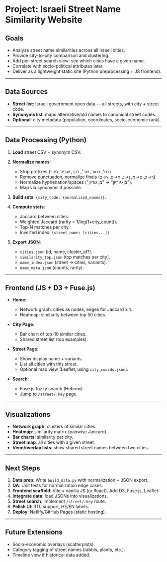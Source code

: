# Project: Israeli Street Name Similarity Website

## Goals

* Analyze street name similarities across all Israeli cities.
* Provide city-to-city comparison and clustering.
* Add per-street search view: see which cities have a given name.
* Correlate with socio-political attributes later.
* Deliver as a lightweight static site (Python preprocessing + JS frontend).

---

## Data Sources

* **Street list**: Israeli government open data — all streets, with city + street code.
* **Synonyms list**: maps alternative/old names to canonical street codes.
* **Optional**: city metadata (population, coordinates, socio-economic rank).

---

## Data Processing (Python)

1. **Load** street CSV + synonym CSV.
2. **Normalize names**:

   * Strip prefixes (רח׳, רחוב, שד׳, דרך, שביל, כיכר).
   * Remove punctuation, normalize finals (ך→כ, ם→מ, ן→נ, ף→פ, ץ→צ).
   * Normalize hyphenation/spaces ("בן-גוריון" → "בן גוריון").
   * Map via synonyms if possible.
3. **Build sets**: `{city_code: {normalized_names}}`.
4. **Compute stats**:

   * Jaccard between cities.
   * Weighted Jaccard (rarity = 1/log(1+city\_count)).
   * Top-N matches per city.
   * Inverted index: `{street_name: [cities...]}`.
5. **Export JSON**:

   * `cities.json` (id, name, cluster\_id?).
   * `similarity_top.json` (top matches per city).
   * `name_index.json` (street → cities, variants).
   * `name_meta.json` (counts, rarity).

---

## Frontend (JS + D3 + Fuse.js)

* **Home**:

  * Network graph: cities as nodes, edges for Jaccard ≥ τ.
  * Heatmap: similarity between top 50 cities.
* **City Page**:

  * Bar chart of top-10 similar cities.
  * Shared street list (top examples).
* **Street Page**:

  * Show display name + variants.
  * List all cities with this street.
  * Optional map view (Leaflet, using `city_coords.json`).
* **Search**:

  * Fuse.js fuzzy search (Hebrew).
  * Jump to `/street/:key` page.

---

## Visualizations

* **Network graph**: clusters of similar cities.
* **Heatmap**: similarity matrix (pairwise Jaccard).
* **Bar charts**: similarity per city.
* **Street map**: all cities with a given street.
* **Venn/overlap lists**: show shared street names between two cities.

---

## Next Steps

1. **Data prep**: Write `build_data.py` with normalization + JSON export.
2. **QA**: Unit tests for normalization edge cases.
3. **Frontend scaffold**: Vite + vanilla JS (or React). Add D3, Fuse.js, Leaflet.
4. **Integrate data**: load JSONs into visualizations.
5. **Street search**: implement `/street/:key` route.
6. **Polish UI**: RTL support, HE/EN labels.
7. **Deploy**: Netlify/GitHub Pages (static hosting).

---

## Future Extensions

* Socio-economic overlays (scatterplots).
* Category tagging of street names (rabbis, plants, etc.).
* Timeline view if historical data added.
